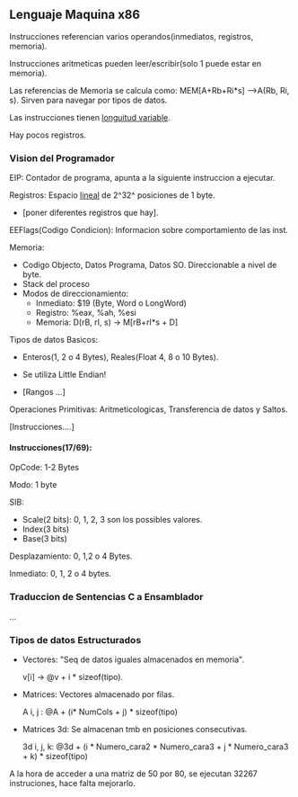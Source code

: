 ## Lenguaje Maquina x86

Instrucciones referencian varios operandos(inmediatos, registros, memoria).

Instrucciones aritmeticas pueden leer/escribir(solo 1 puede estar en memoria).

Las referencias de Memoria se calcula como: MEM[A+Rb+Ri*s] -->A(Rb, Ri, s). Sirven para navegar por tipos de datos.

Las instrucciones tienen <u>longuitud variable</u>.

Hay pocos registros.

### Vision del Programador

EIP: Contador de programa, apunta a la siguiente instruccion a ejecutar.

Registros: Espacio <u>lineal</u> de 2^32^ posiciones de 1 byte.

* [poner diferentes registros que hay].

EEFlags(Codigo Condicion): Informacion sobre comportamiento de las inst.

Memoria:

* Codigo Objecto, Datos Programa, Datos SO. Direccionable a nivel de byte.
* Stack del proceso
* Modos de direccionamiento:
  * Inmediato: $19  (Byte, Word o LongWord)
  * Registro: %eax, %ah, %esi
  * Memoria: D(rB, rI, s) -> M[rB+rI*s + D]

Tipos de datos Basicos: 

* Enteros(1, 2 o 4 Bytes), Reales(Float 4, 8 o 10 Bytes). 


* Se utiliza Little Endian!
* [Rangos ...]

Operaciones Primitivas: Aritmeticologicas, Transferencia de datos y Saltos.

[Instrucciones....]

#### Instrucciones(17/69):

OpCode: 1-2 Bytes

Modo: 1 byte

SIB: 

* Scale(2 bits): 0, 1, 2, 3 son los possibles valores.
* Index(3 bits)
* Base(3 bits)

Desplazamiento: 0, 1,2 o 4 Bytes.

Inmediato: 0, 1, 2 o 4 bytes.

### Traduccion de Sentencias C a Ensamblador

...

### Tipos de datos Estructurados

* Vectores: "Seq de datos iguales almacenados en memoria".

  v[i] -> @v + i * sizeof(tipo).

* Matrices: Vectores almacenado por filas.

  A i, j : @A + (i* NumCols + j) * sizeof(tipo)

* Matrices 3d: Se almacenan tmb en posiciones consecutivas.

  3d i, j, k: @3d + (i * Numero_cara2 * Numero_cara3 + j * Numero_cara3 + k) * sizeof(tipo)

A la hora de acceder a una matriz de 50 por 80, se ejecutan 32267 instruciones, hace falta mejorarlo.